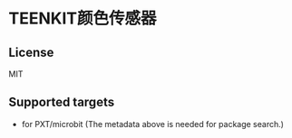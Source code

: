 # TEENKIT颜色传感器



## License

MIT

## Supported targets

* for PXT/microbit
(The metadata above is needed for package search.)

